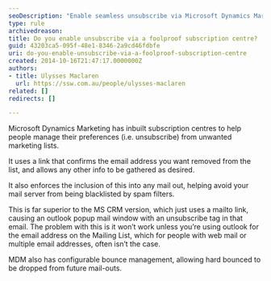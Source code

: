 ```yaml
---
seoDescription: "Enable seamless unsubscribe via Microsoft Dynamics Marketing's foolproof subscription centre, ensuring accurate email address removal and configurable bounce management for effective mail-outs."
type: rule
archivedreason: 
title: Do you enable unsubscribe via a foolproof subscription centre?
guid: 43203ca5-095f-48e1-8346-2a9cd46fdbfe
uri: do-you-enable-unsubscribe-via-a-foolproof-subscription-centre
created: 2014-10-16T21:47:17.0000000Z
authors:
- title: Ulysses Maclaren
  url: https://ssw.com.au/people/ulysses-maclaren
related: []
redirects: []

---
```


Microsoft Dynamics Marketing has inbuilt subscription centres to help people manage their preferences (i.e. unsubscribe) from unwanted marketing lists.

It uses a link that confirms the email address you want removed from the list, and allows any other info to be gathered as desired.

<!--endintro-->

It also enforces the inclusion of this into any mail out, helping avoid your mail server from being blacklisted by spam filters.

This is far superior to the MS CRM version, which just uses a mailto link, causing an outlook popup mail window with an unsubscribe tag in that email. The problem with this is it won’t work unless you’re using outlook for the email address on the Mailing List, which for people with web mail or multiple email addresses, often isn’t the case.

MDM also has configurable bounce management, allowing hard bounced to be dropped from future mail-outs.
